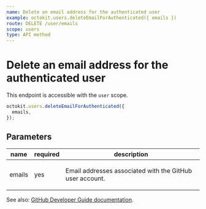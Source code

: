 ```yaml
---
name: Delete an email address for the authenticated user
example: octokit.users.deleteEmailForAuthenticated({ emails })
route: DELETE /user/emails
scope: users
type: API method
---
```


# Delete an email address for the authenticated user

This endpoint is accessible with the `user` scope.

```js
octokit.users.deleteEmailForAuthenticated({
  emails,
});
```

## Parameters

<table>
  <thead>
    <tr>
      <th>name</th>
      <th>required</th>
      <th>description</th>
    </tr>
  </thead>
  <tbody>
    <tr><td>emails</td><td>yes</td><td>

Email addresses associated with the GitHub user account.

</td></tr>
  </tbody>
</table>

See also: [GitHub Developer Guide documentation](https://docs.github.com/rest/reference/users#delete-an-email-address-for-the-authenticated-user).
